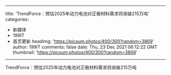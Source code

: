 
---
title: 'TrendForce：预估2025年动力电池对正极材料需求将突破215万吨'
categories: 
 - 新媒体
 - 199IT
 - 首页更新
headimg: 'https://picsum.photos/400/300?random=3869'
author: 199IT
comments: false
date: Thu, 23 Dec 2021 06:12:22 GMT
thumbnail: 'https://picsum.photos/400/300?random=3869'
---

<div>   
TrendForce：预估2025年动力电池对正极材料需求将突破215万吨  
</div>
            